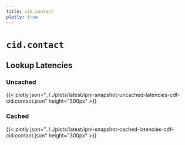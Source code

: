 ```yaml
---
title: cid.contact
plotly: true
---
```


# `cid.contact`

## Lookup Latencies

### Uncached

{{< plotly json="../../plots/latest/ipni-snapshot-uncached-latencies-cdf-cid.contact.json" height="300px" >}}

### Cached

{{< plotly json="../../plots/latest/ipni-snapshot-cached-latencies-cdf-cid.contact.json" height="300px" >}}

